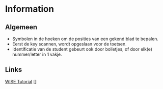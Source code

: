 # Information

## Algemeen

- Symbolen in de hoeken om de posities van een gekend blad te bepalen.
- Eerst de key scannen, wordt opgeslaan voor de toetsen.
- Identificatie van de student gebeurt ook door bolletjes, of door elk(e) nummer/letter in 1 vakje.

## Links

[WISE Tutorial](http://thewiseapp.com/sites/default/files/downloads/WISE_Tests_Tutorial_v1.pdf)
[]
